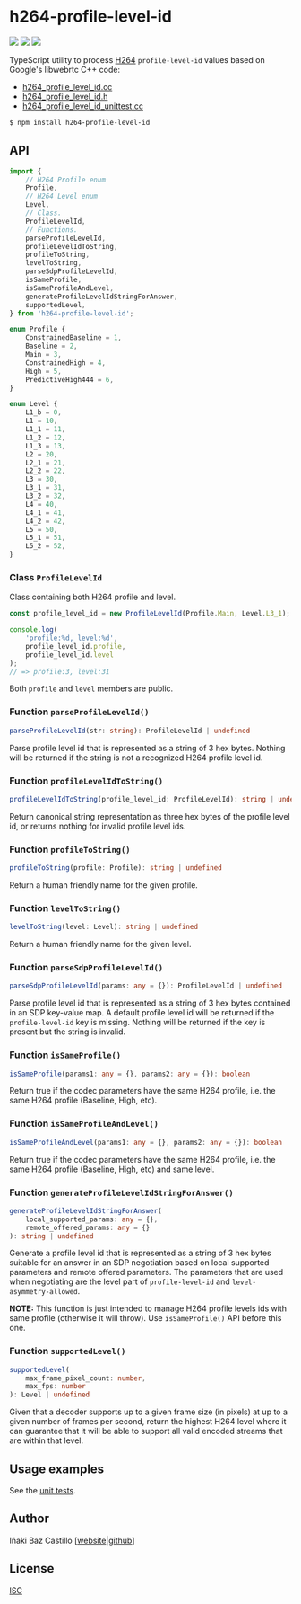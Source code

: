 # h264-profile-level-id

[![][npm-shield-h264-profile-level-id]][npm-h264-profile-level-id]
[![][github-actions-shield-h264-profile-level-id]][github-actions-h264-profile-level-id]
[![][opencollective-shield-mediasoup]][opencollective-mediasoup]

TypeScript utility to process [H264](https://tools.ietf.org/html/rfc6184) `profile-level-id` values based on Google's libwebrtc C++ code:

- [h264_profile_level_id.cc](https://webrtc.googlesource.com/src/+/refs/heads/main/api/video_codecs/h264_profile_level_id.cc)
- [h264_profile_level_id.h](https://webrtc.googlesource.com/src/+/refs/heads/main/api/video_codecs/h264_profile_level_id.h)
- [h264_profile_level_id_unittest.cc](https://webrtc.googlesource.com/src/+/refs/heads/main/api/video_codecs/test/h264_profile_level_id_unittest.cc)

```bash
$ npm install h264-profile-level-id
```

## API

```ts
import {
	// H264 Profile enum
	Profile,
	// H264 Level enum
	Level,
	// Class.
	ProfileLevelId,
	// Functions.
	parseProfileLevelId,
	profileLevelIdToString,
	profileToString,
	levelToString,
	parseSdpProfileLevelId,
	isSameProfile,
	isSameProfileAndLevel,
	generateProfileLevelIdStringForAnswer,
	supportedLevel,
} from 'h264-profile-level-id';
```

```ts
enum Profile {
	ConstrainedBaseline = 1,
	Baseline = 2,
	Main = 3,
	ConstrainedHigh = 4,
	High = 5,
	PredictiveHigh444 = 6,
}
```

```ts
enum Level {
	L1_b = 0,
	L1 = 10,
	L1_1 = 11,
	L1_2 = 12,
	L1_3 = 13,
	L2 = 20,
	L2_1 = 21,
	L2_2 = 22,
	L3 = 30,
	L3_1 = 31,
	L3_2 = 32,
	L4 = 40,
	L4_1 = 41,
	L4_2 = 42,
	L5 = 50,
	L5_1 = 51,
	L5_2 = 52,
}
```

### Class `ProfileLevelId`

Class containing both H264 profile and level.

```js
const profile_level_id = new ProfileLevelId(Profile.Main, Level.L3_1);

console.log(
	'profile:%d, level:%d',
	profile_level_id.profile,
	profile_level_id.level
);
// => profile:3, level:31
```

Both `profile` and `level` members are public.

### Function `parseProfileLevelId()`

```ts
parseProfileLevelId(str: string): ProfileLevelId | undefined
```

Parse profile level id that is represented as a string of 3 hex bytes. Nothing will be returned if the string is not a recognized H264 profile level id.

### Function `profileLevelIdToString()`

```ts
profileLevelIdToString(profile_level_id: ProfileLevelId): string | undefined
```

Return canonical string representation as three hex bytes of the profile level id, or returns nothing for invalid profile level ids.

### Function `profileToString()`

```ts
profileToString(profile: Profile): string | undefined
```

Return a human friendly name for the given profile.

### Function `levelToString()`

```ts
levelToString(level: Level): string | undefined
```

Return a human friendly name for the given level.

### Function `parseSdpProfileLevelId()`

```ts
parseSdpProfileLevelId(params: any = {}): ProfileLevelId | undefined
```

Parse profile level id that is represented as a string of 3 hex bytes contained in an SDP key-value map. A default profile level id will be returned if the `profile-level-id` key is missing. Nothing will be returned if the key is present but the string is invalid.

### Function `isSameProfile()`

```ts
isSameProfile(params1: any = {}, params2: any = {}): boolean
```

Return true if the codec parameters have the same H264 profile, i.e. the same H264 profile (Baseline, High, etc).

### Function `isSameProfileAndLevel()`

```ts
isSameProfileAndLevel(params1: any = {}, params2: any = {}): boolean
```

Return true if the codec parameters have the same H264 profile, i.e. the same H264 profile (Baseline, High, etc) and same level.

### Function `generateProfileLevelIdStringForAnswer()`

```ts
generateProfileLevelIdStringForAnswer(
	local_supported_params: any = {},
	remote_offered_params: any = {}
): string | undefined
```

Generate a profile level id that is represented as a string of 3 hex bytes suitable for an answer in an SDP negotiation based on local supported parameters and remote offered parameters. The parameters that are used when negotiating are the level part of `profile-level-id` and `level-asymmetry-allowed`.

**NOTE:** This function is just intended to manage H264 profile levels ids with same profile (otherwise it will throw). Use `isSameProfile()` API before this one.

### Function `supportedLevel()`

```ts
supportedLevel(
	max_frame_pixel_count: number,
	max_fps: number
): Level | undefined
```

Given that a decoder supports up to a given frame size (in pixels) at up to a given number of frames per second, return the highest H264 level where it can guarantee that it will be able to support all valid encoded streams that are within that level.

## Usage examples

See the [unit tests](src/tests/test.ts).

## Author

Iñaki Baz Castillo [[website](https://inakibaz.me)|[github](https://github.com/ibc/)]

## License

[ISC](./LICENSE)

[npm-shield-h264-profile-level-id]: https://img.shields.io/npm/v/h264-profile-level-id.svg
[npm-h264-profile-level-id]: https://npmjs.org/package/h264-profile-level-id
[github-actions-shield-h264-profile-level-id]: https://github.com/versatica/h264-profile-level-id/actions/workflows/h264-profile-level-id.yaml/badge.svg
[github-actions-h264-profile-level-id]: https://github.com/versatica/h264-profile-level-id/actions/workflows/h264-profile-level-id.yaml
[opencollective-shield-mediasoup]: https://img.shields.io/opencollective/all/mediasoup.svg
[opencollective-mediasoup]: https://opencollective.com/mediasoup/
